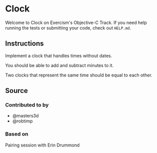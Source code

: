 # Clock

Welcome to Clock on Exercism's Objective-C Track.
If you need help running the tests or submitting your code, check out `HELP.md`.

## Instructions

Implement a clock that handles times without dates.

You should be able to add and subtract minutes to it.

Two clocks that represent the same time should be equal to each other.

## Source

### Contributed to by

- @masters3d
- @robtimp

### Based on

Pairing session with Erin Drummond